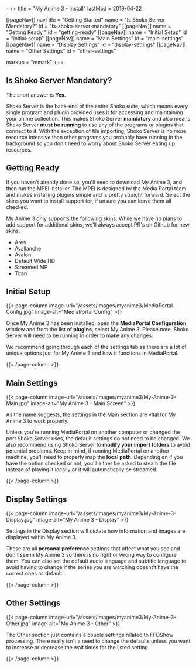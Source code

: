 +++
title = "My Anime 3 - Install"
lastMod = 2019-04-22

[[pageNav]]
navTitle = "Getting Started"
name = "Is Shoko Server Mandatory?"
id = "is-shoko-server-mandatory"
[[pageNav]]
name = "Getting Ready "
id = "getting-ready"
[[pageNav]]
name = "Initial Setup"
id = "initial-setup"
[[pageNav]]
name = "Main Settings"
id = "main-settings"
[[pageNav]]
name = "Display Settings"
id = "display-settings"
[[pageNav]]
name = "Other Settings"
id = "other-settings"

markup = "mmark"
+++

## Is Shoko Server Mandatory?

The short answer is **Yes**.

Shoko Server is the back-end of the entire Shoko suite, which means every single program and plugin provided uses it for accessing and maintaining your anime collection. This makes Shoko Server **mandatory** and also means Shoko Server **must be running** to use any of the programs or plugins that connect to it. With the exception of file importing, Shoko Server is no more resource intensive than other programs you probably have running in the background so you don't need to worry about Shoko Server eating up resources.

## Getting Ready
If you haven't already done so, you'll need to download My Anime 3, and then run the MPEI installer. The MPEI is designed by the Media Portal team and makes installing plugins simple and is pretty straight forward. Select the skins you want to install support for, if unsure you can leave them all checked.

My Anime 3 only supports the following skins. While we have no plans to add support for additional skins, we'll always accept PR's on Github for new skins.

- Ares
- Avallanche
- Avalon
- Default Wide HD
- Streamed MP
- Titan

## Initial Setup

{{< page-column image-url="/assets/images/myanime3/MediaPortal-Config.jpg" image-alt="MediaPortal Config" >}}

Once My Anime 3 has been installed, open the **MediaPortal Configuration** window and from the list of **plugins**, select My Anime 3. Please note, Shoko Server will need to be running in order to make any changes.

We recommend going through each of the settings tab as there are a lot of unique options just for My Anime 3 and how it functions in MediaPortal.

{{< /page-column >}}

## Main Settings

{{< page-column image-url="/assets/images/myanime3/My-Anime-3-Main.jpg" image-alt="My Anime 3 - Main Screen" >}}

As the name suggests, the settings in the Main section are vital for My Anime 3 to work properly.

Unless you're running MediaPortal on another computer or changed the port Shoko Server uses, the default settings do not need to be changed. We also recommend using Shoko Server to **modify your import folders** to avoid potential problems. Keep in mind, if running MediaPortal on another machine, you'll need to properly map the **local path**. Depending on if you have the option checked or not, you'll either be asked to steam the file instead of playing it locally or it will automatically be streamed.

{{< /page-column >}}

## Display Settings

{{< page-column image-url="/assets/images/myanime3/My-Anime-3-Display.jpg" image-alt="My Anime 3 - Display" >}}

Settings in the Display section will dictate how information and images are displayed within My Anime 3.

These are all **personal preference** settings that affect what you see and don't see in My Anime 3 so there is no right or wrong way to configure them. You can also set the default audio language and subtitle language to avoid having to change if the series you are watching doesnt't have the correct ones as default.

{{< /page-column >}}

## Other Settings

{{< page-column image-url="/assets/images/myanime3/My-Anime-3-Other.jpg" image-alt="My Anime 3 - Other" >}}

The Other section just contains a couple settings related to FFDShow processing. There really isn't a need to change the defaults unless you want to increase or decrease the wait times for the listed setting.

{{< /page-column >}}